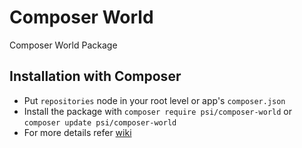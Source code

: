 Composer World
==========

Composer World Package

Installation with Composer
--------------------------
* Put `repositories` node in your root level or app's `composer.json`
* Install the package with `composer require psi/composer-world` or
  `composer update psi/composer-world`
* For more details refer
  [wiki](http://wiki.entrata.com/index.php/Composer#Add_a_new_Internal_Composer_Package)
